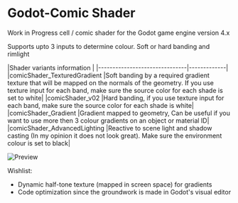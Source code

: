 # Godot-Comic Shader
Work in Progress cell / comic shader for the Godot game engine version 4.x

Supports upto 3 inputs to determine colour. Soft or hard banding and rimlight


|Shader variants information     |
|-------------------------------|-------------|
|comicShader_TexturedGradient  |Soft banding by a required gradient texture that will be mapped on the normals of the geometry. If you use texture input for each band, make sure the source color for each shade is set to white|
|comicShader_v02	            |Hard banding, if you use texture input for each band, make sure the source color for each shade is white|
|comicShader_Gradient          |Gradient mapped to geometry, Can be useful if you want to use more then 3 colour gradients on an object or material ID|
|comicShader_AdvancedLighting   |Reactive to scene light and shadow casting (In my opinion it does not look great). Make sure the environment colour is set to black|


![Preview](https://i.postimg.cc/Dy3bTN6K/kyubuscomicshader4.jpg)

Wishlist:
- Dynamic half-tone texture (mapped in screen space) for gradients
- Code optimization since the groundwork is made in Godot's visual editor